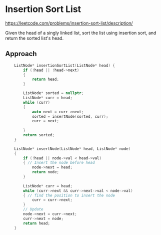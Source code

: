 # Insertion Sort List

https://leetcode.com/problems/insertion-sort-list/description/

Given the head of a singly linked list, sort the list using insertion sort, and return the sorted list's head.

## Approach 

``` C++
    ListNode* insertionSortList(ListNode* head) {
        if (!head || !head->next)
        {
            return head;
        }

        ListNode* sorted = nullptr;
        ListNode* curr = head;
        while (curr)
        {
            auto next = curr->next;
            sorted = insertNode(sorted, curr);
            curr = next;
            
        }
        return sorted;
    }

    ListNode* insertNode(ListNode* head, ListNode* node)
    {
        if (!head || node->val < head->val)
        { // Insert the node before head
            node->next = head;
            return node;
        }
        
        ListNode* curr = head;
        while (curr->next && curr->next->val < node->val)
        { // find the position to insert the node
            curr = curr->next;
        }
        // Update
        node->next = curr->next;
        curr->next = node;
        return head;
    }
```